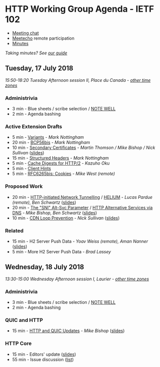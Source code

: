 # HTTP Working Group Agenda - IETF 102

* [Meeting chat](xmpp:httpbis@jabber.ietf.org?join)
* [Meetecho](http://www.meetecho.com/ietf102/httpbis) remote participation
* [Minutes](http://etherpad.tools.ietf.org:9000/p/ietf102httpbis)

*Taking minutes? See [our guide](https://github.com/httpwg/wiki/wiki/TakingMinutes)*


## Tuesday, 17 July 2018

_15:50-18:20	Tuesday Afternoon session II, Place du Canada - [other time zones](https://www.timeanddate.com/worldclock/fixedtime.html?msg=HTTP+WG+Meeting&iso=20180717T1550&p1=165&ah=2&am=30)_

### Administrivia

*  3 min - Blue sheets / scribe selection / [NOTE WELL](https://www.ietf.org/about/note-well/)
*  2 min - Agenda bashing

### Active Extension Drafts

*  5 min - [Variants](https://tools.ietf.org/html/draft-ietf-httpbis-variants) - *Mark Nottingham*
* 20 min - [BCP56bis](https://tools.ietf.org/html/draft-ietf-httpbis-bcp56bis) - *Mark Nottingham*
* 10 min - [Secondary Certificates](https://tools.ietf.org/html/draft-ietf-httpbis-http2-secondary-certs) - *Martin Thomson / Mike Bishop / Nick Sullivan*
           ([slides](https://github.com/httpwg/wg-materials/blob/gh-pages/ietf102/secondary_certs.pdf))
* 15 min - [Structured Headers](https://tools.ietf.org/html/draft-ietf-httpbis-header-structure) - *Mark Nottingham*
*  5 min - [Cache Digests for HTTP/2](https://tools.ietf.org/html/draft-ietf-httpbis-cache-digest) - *Kazuho Oku*
*  5 min - [Client Hints](https://tools.ietf.org/html/draft-ietf-httpbis-client-hints)
*  5 min - [RFC6265bis: Cookies](https://tools.ietf.org/html/draft-ietf-httpbis-rfc6265bis) - *Mike West (remote)*

### Proposed Work

* 20 min - [HTTP-initiated Network Tunnelling](https://datatracker.ietf.org/doc/draft-pardue-httpbis-http-network-tunnelling/) / [HELIUM](http://tools.ietf.org/html/draft-schwartz-httpbis-helium) - *Lucas Pardue (remote), Ben Schwartz* ([slides](https://github.com/httpwg/wg-materials/blob/gh-pages/ietf102/hint-helium.pdf))
* 20 min - [The "SNI" Alt-Svc Parameter](https://datatracker.ietf.org/doc/draft-bishop-httpbis-sni-altsvc/) / 
           [HTTP Alternative Services via DNS](https://datatracker.ietf.org/doc/draft-schwartz-httpbis-dns-alt-svc/) - *Mike Bishop, Ben Schwartz*
           ([slides](https://github.com/httpwg/wg-materials/blob/gh-pages/ietf102/alt-svc-sni-dns-httpbis-102-00.pdf))
* 10 min - [CDN Loop Prevention](https://www.ietf.org/id/draft-cdn-loop-prevention) - *Nick Sullivan* ([slides](https://github.com/httpwg/wg-materials/blob/gh-pages/ietf102/CDN+Loop+Prevention.pdf))

### Related

* 15 min - H2 Server Push Data - *Yoav Weiss (remote), Aman Nanner* ([slides](https://github.com/httpwg/wg-materials/blob/gh-pages/ietf102/akamai-server-push.pdf))
*  5 min - More H2 Server Push Data - *Brad Lassey*

## Wednesday, 18 July 2018

_13:30-15:00	Wednesday Afternoon session I, Laurier - [other time zones](https://www.timeanddate.com/worldclock/fixedtime.html?msg=HTTP+WG+Meeting&iso=20180718T1330&p1=165&ah=1&am=30)_

### Administrivia

*  3 min - Blue sheets / scribe selection / [NOTE WELL](https://www.ietf.org/about/note-well/)
*  2 min - Agenda bashing

### QUIC and HTTP

* 15 min - [HTTP and QUIC Updates](https://tools.ietf.org/html/draft-ietf-quic-http) - *Mike Bishop* ([slides](https://github.com/httpwg/wg-materials/blob/gh-pages/ietf102/HTTP-QUIC%20Cross-Pollination.pdf))

### HTTP Core

* 15 min - Editors' update ([slides](https://github.com/httpwg/wg-materials/blob/gh-pages/ietf102/ietf-102-httptre.pdf))
* 55 min - Issue discussion ([list](https://github.com/httpwg/http-core/labels/discuss))

